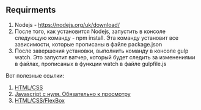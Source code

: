 ## Requirments

1. Nodejs - https://nodejs.org/uk/download/
2. После того, как установится Nodejs, запустить в консоле следующую команду - npm install.
 Эта команду установит все зависимости, которые прописаны в файле package.json
3. После завершения установки, выполнить команду в консоле  gulp watch. Это запустит ватчер,
 который будет следить за изменениями в файлах, прописаных в функции watch в файле gulpfile.js
 
 Вот полезные ссылки:
 1. [HTML/CSS](https://www.youtube.com/watch?v=8i3iTVsdnrg&list=PLyeqauxei6jddpCRnLoQIpkRGxaip5pJ4)
 2. [Javascript с нуля. Обязательно к просмотру](https://www.youtube.com/watch?v=-2WiaSvOj78&list=PLyeqauxei6jezJsOYzsxZFPv8OJe5fb6a)
 3. [HTML/CSS/FlexBox](https://www.youtube.com/watch?v=US_XcYaUKI4&list=PLyeqauxei6jdE9KT8u3XwcMKoT-MZpW75)